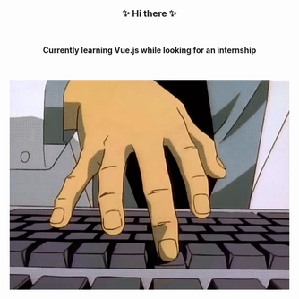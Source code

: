 <h3 align="center">✨ Hi there ✨</h3>
<br>
<p align="center"><b>Currently learning Vue.js while looking for an internship</b></p>
<br>
<p align="center"><img width="500" height="375" src="gto_keyboard.gif"></p>
